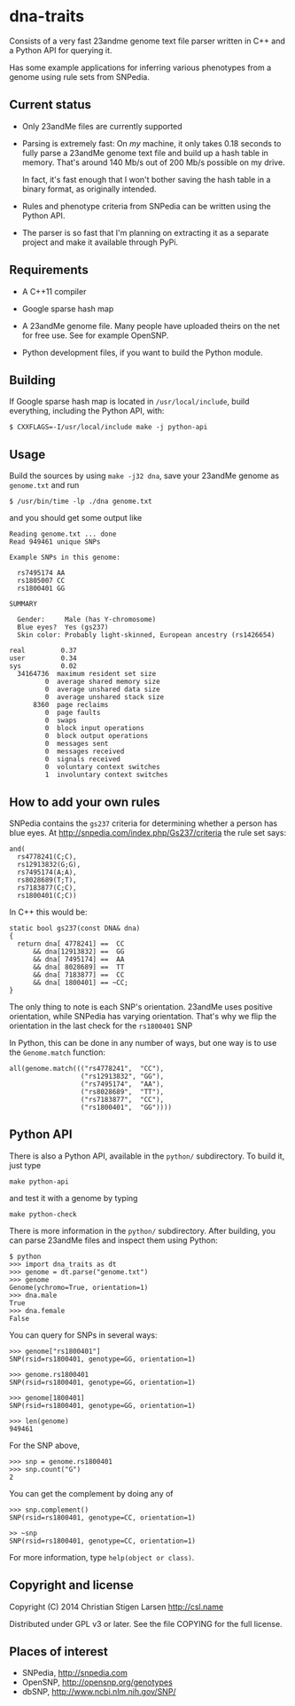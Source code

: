 dna-traits
==========

Consists of a very fast 23andme genome text file parser written in C++ and a
Python API for querying it.

Has some example applications for inferring various phenotypes from a genome
using rule sets from SNPedia.


Current status
--------------

  * Only 23andMe files are currently supported

  * Parsing is extremely fast: On *my* machine, it only takes 0.18 seconds
    to fully parse a 23andMe genome text file and build up a hash table in
    memory.  That's around 140 Mb/s out of 200 Mb/s possible on my drive.

    In fact, it's fast enough that I won't bother saving the hash table in a
    binary format, as originally intended.

  * Rules and phenotype criteria from SNPedia can be written using the
    Python API.

  * The parser is so fast that I'm planning on extracting it as a separate
    project and make it available through PyPi.

Requirements
------------

  * A C++11 compiler

  * Google sparse hash map

  * A 23andMe genome file. Many people have uploaded theirs on the net for free
    use. See for example OpenSNP.

  * Python development files, if you want to build the Python module.

Building
--------

If Google sparse hash map is located in `/usr/local/include`, build
everything, including the Python API, with:

    $ CXXFLAGS=-I/usr/local/include make -j python-api

Usage
-----

Build the sources by using `make -j32 dna`, save your 23andMe genome as
`genome.txt` and run

    $ /usr/bin/time -lp ./dna genome.txt

and you should get some output like

    Reading genome.txt ... done
    Read 949461 unique SNPs

    Example SNPs in this genome:

      rs7495174 AA
      rs1805007 CC
      rs1800401 GG

    SUMMARY

      Gender:     Male (has Y-chromosome)
      Blue eyes?  Yes (gs237)
      Skin color: Probably light-skinned, European ancestry (rs1426654)

    real         0.37
    user         0.34
    sys          0.02
      34164736  maximum resident set size
             0  average shared memory size
             0  average unshared data size
             0  average unshared stack size
          8360  page reclaims
             0  page faults
             0  swaps
             0  block input operations
             0  block output operations
             0  messages sent
             0  messages received
             0  signals received
             0  voluntary context switches
             1  involuntary context switches


How to add your own rules
-------------------------

SNPedia contains the `gs237` criteria for determining whether a person has
blue eyes. At http://snpedia.com/index.php/Gs237/criteria the rule set says:

    and(
      rs4778241(C;C),
      rs12913832(G;G),
      rs7495174(A;A),
      rs8028689(T;T),
      rs7183877(C;C),
      rs1800401(C;C))

In C++ this would be:

    static bool gs237(const DNA& dna)
    {
      return dna[ 4778241] ==  CC
          && dna[12913832] ==  GG
          && dna[ 7495174] ==  AA
          && dna[ 8028689] ==  TT
          && dna[ 7183877] ==  CC
          && dna[ 1800401] == ~CC;
    }

The only thing to note is each SNP's orientation. 23andMe uses positive
orientation, while SNPedia has varying orientation. That's why we flip the
orientation in the last check for the `rs1800401` SNP 

In Python, this can be done in any number of ways, but one way is to use the
``Genome.match`` function:

    all(genome.match((("rs4778241",  "CC"),
                      ("rs12913832", "GG"),
                      ("rs7495174",  "AA"),
                      ("rs8028689",  "TT"),
                      ("rs7183877",  "CC"),
                      ("rs1800401",  "GG"))))


Python API
----------

There is also a Python API, available in the `python/` subdirectory. To
build it, just type

    make python-api

and test it with a genome by typing

    make python-check

There is more information in the `python/` subdirectory. After building, you
can parse 23andMe files and inspect them using Python:

    $ python
    >>> import dna_traits as dt
    >>> genome = dt.parse("genome.txt")
    >>> genome
    Genome(ychromo=True, orientation=1)
    >>> dna.male
    True
    >>> dna.female
    False

You can query for SNPs in several ways:

    >>> genome["rs1800401"]
    SNP(rsid=rs1800401, genotype=GG, orientation=1)

    >>> genome.rs1800401
    SNP(rsid=rs1800401, genotype=GG, orientation=1)

    >>> genome[1800401]
    SNP(rsid=rs1800401, genotype=GG, orientation=1)

    >>> len(genome)
    949461

For the SNP above,

    >>> snp = genome.rs1800401
    >>> snp.count("G")
    2

You can get the complement by doing any of

    >>> snp.complement()
    SNP(rsid=rs1800401, genotype=CC, orientation=1)

    >> ~snp
    SNP(rsid=rs1800401, genotype=CC, orientation=1)

For more information, type `help(object or class)`.

Copyright and license
---------------------

Copyright (C) 2014 Christian Stigen Larsen
http://csl.name

Distributed under GPL v3 or later. See the file COPYING for the full
license.


Places of interest
------------------

  * SNPedia, http://snpedia.com
  * OpenSNP, http://opensnp.org/genotypes
  * dbSNP, http://www.ncbi.nlm.nih.gov/SNP/
